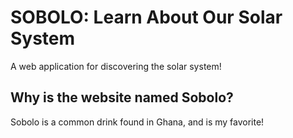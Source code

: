 # SOBOLO: Learn About Our Solar System

A web application for discovering the solar system!

## Why is the website named Sobolo?

Sobolo is a common drink found in Ghana, and is my favorite!
